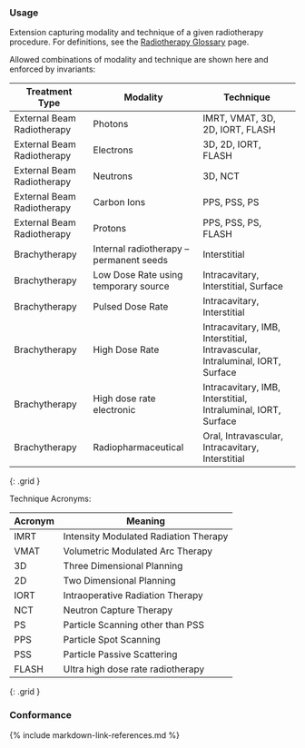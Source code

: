 ### Usage

Extension capturing modality and technique of a given radiotherapy procedure. For definitions, see the [Radiotherapy Glossary](glossary.html) page.

Allowed combinations of modality and technique are shown here and enforced by invariants:

| **Treatment Type** |  **Modality**           |      **Technique**       |
| ---------------| ------------------------ | ------------------------ |
| External Beam Radiotherapy | Photons                 | IMRT, VMAT, 3D, 2D, IORT, FLASH |
| External Beam Radiotherapy| Electrons                | 3D, 2D, IORT, FLASH      |
| External Beam Radiotherapy| Neutrons                 | 3D, NCT                  |
| External Beam Radiotherapy| Carbon Ions              | PPS, PSS, PS           |
| External Beam Radiotherapy| Protons                  | PPS, PSS, PS, FLASH    |
| Brachytherapy | Internal radiotherapy – permanent seeds | Interstitial |
| Brachytherapy| Low Dose Rate using temporary source | Intracavitary, Interstitial, Surface |
| Brachytherapy| Pulsed Dose Rate | Intracavitary, Interstitial |
| Brachytherapy| High Dose Rate  | Intracavitary, IMB, Interstitial, Intravascular, Intraluminal, IORT, Surface |
| Brachytherapy| High dose rate electronic  | Intracavitary, IMB, Interstitial, Intraluminal, IORT, Surface |
| Brachytherapy| Radiopharmaceutical  | Oral, Intravascular, Intracavitary, Interstitial |
{: .grid }

Technique Acronyms:

| **Acronym** |  **Meaning** |
| ---------------|------------ |
| IMRT | Intensity Modulated Radiation Therapy |
| VMAT | Volumetric Modulated Arc Therapy|
| 3D | Three Dimensional Planning  |
| 2D | Two Dimensional Planning  |
| IORT | Intraoperative Radiation Therapy |
| NCT | Neutron Capture Therapy|
| PS | Particle Scanning other than PSS |
| PPS | Particle Spot Scanning|
| PSS | Particle Passive Scattering |
| FLASH | Ultra high dose rate radiotherapy |
{: .grid }

### Conformance


{% include markdown-link-references.md %}
